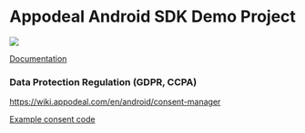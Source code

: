 # Appodeal Android SDK Demo Project

[![](https://img.shields.io/badge/SDK%20version-Beta%202.7.2-yellowgreen)](https://wiki.appodeal.com/en/android/2-7-2-beta-android-sdk-integration-guide)

[Documentation](https://wiki.appodeal.com/en/android/2-7-2-beta-android-sdk-integration-guide)

### Data Protection Regulation (GDPR, CCPA)
https://wiki.appodeal.com/en/android/consent-manager

[Example consent code](https://github.com/appodeal/appodeal-android-demo/blob/master/app/src/main/java/com/appodeal/test/SplashActivity.java)
